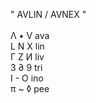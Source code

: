 " AVLIN / AVNEX " <br />
 <br />
Λ • V   ava <br />
L N X   lin <br />
Г Z И   liv <br />
3 ∂ 9   tri <br />
I - O   ino <br />
π ~ ◊   pee <br />
